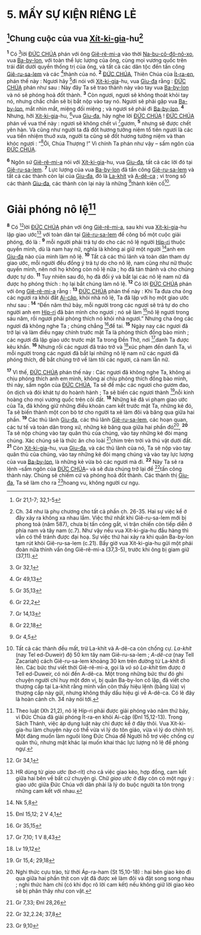 # 5. MẤY SỰ KIỆN RIÊNG LẺ

## [^1@-bec2ae17-6ee6-4b1c-87a5-5d967c35f65b]Chung cuộc của vua [Xít-ki-gia]()-hu[^1-bec2ae17-6ee6-4b1c-87a5-5d967c35f65b]
<sup><b>1</b></sup> Có [^2@-bec2ae17-6ee6-4b1c-87a5-5d967c35f65b]lời [ĐỨC CHÚA]() phán với ông [Giê-rê-mi-a]() vào thời [Na-bu-cô-đô-nô-xo](), vua [Ba-by-lon](), với toàn thể lực lượng của ông, cùng mọi vương quốc trên trái đất dưới quyền thống trị của ông, và tất cả các dân tộc đến tấn công [Giê-ru-sa-lem]() và các [^3@-bec2ae17-6ee6-4b1c-87a5-5d967c35f65b]thành của nó. <sup><b>2</b></sup> [ĐỨC CHÚA](), Thiên Chúa của [Ít-ra-en](), phán thế này : Ngươi hãy [^4@-bec2ae17-6ee6-4b1c-87a5-5d967c35f65b]đi nói với [Xít-ki-gia]()-hu, vua [Giu-đa]() rằng : [ĐỨC CHÚA]() phán như sau : Này đây Ta sẽ trao thành này vào tay vua [Ba-by-lon]() và nó sẽ phóng hoả đốt thành. <sup><b>3</b></sup> Còn ngươi, ngươi sẽ không thoát khỏi tay nó, nhưng chắc chắn sẽ bị bắt nộp vào tay nó. Ngươi sẽ phải gặp vua [Ba-by-lon](), mắt nhìn mắt, miệng đối miệng ; và ngươi sẽ phải đi [Ba-by-lon](). <sup><b>4</b></sup> Nhưng, hỡi [Xít-ki-gia]()-hu, [^5@-bec2ae17-6ee6-4b1c-87a5-5d967c35f65b]vua [Giu-đa](), hãy nghe lời [ĐỨC CHÚA]() ! [ĐỨC CHÚA]() phán về vua thế này : ngươi sẽ không chết vì [^6@-bec2ae17-6ee6-4b1c-87a5-5d967c35f65b]gươm, <sup><b>5</b></sup> nhưng sẽ được chết yên hàn. Và cũng như người ta đã đốt hương tưởng niệm tổ tiên ngươi là các vua tiền nhiệm thuở xưa, người ta cũng sẽ đốt hương tưởng niệm và than khóc ngươi : “[^7@-bec2ae17-6ee6-4b1c-87a5-5d967c35f65b]Ôi, Chúa Thượng !” Vì chính Ta phán như vậy – sấm ngôn của [ĐỨC CHÚA]().

<sup><b>6</b></sup> Ngôn sứ [Giê-rê-mi-a]() nói với [Xít-ki-gia]()-hu, vua [Giu-đa](), tất cả các lời đó tại [Giê-ru-sa-lem](). <sup><b>7</b></sup> Lực lượng của vua [Ba-by-lon]() đã tấn công [Giê-ru-sa-lem]() và tất cả các thành còn lại của [Giu-đa](), đó là [La-khít]() và [A-dê-ca]() ; vì trong số các thành [Giu-đa](), các thành còn lại này là những [^8@-bec2ae17-6ee6-4b1c-87a5-5d967c35f65b]thành kiên cố[^2-bec2ae17-6ee6-4b1c-87a5-5d967c35f65b].


# Giải phóng nô lệ[^3-bec2ae17-6ee6-4b1c-87a5-5d967c35f65b]
<sup><b>8</b></sup> Có [^9@-bec2ae17-6ee6-4b1c-87a5-5d967c35f65b]lời [ĐỨC CHÚA]() phán với ông [Giê-rê-mi-a](), sau khi vua [Xít-ki-gia]()-hu lập giao ước[^4-bec2ae17-6ee6-4b1c-87a5-5d967c35f65b] với toàn dân tại [Giê-ru-sa-lem]() để công bố một cuộc giải phóng, đó là : <sup><b>9</b></sup> mỗi người phải trả tự do cho các nô lệ người [Híp-ri]() thuộc quyền mình, dù là nam hay nữ, nghĩa là không ai giữ một người [^10@-bec2ae17-6ee6-4b1c-87a5-5d967c35f65b]anh em [Giu-đa]() nào của mình làm nô lệ. <sup><b>10</b></sup> Tất cả các thủ lãnh và toàn dân tham dự giao ước, mỗi người đều đồng ý trả tự do cho nô lệ, nam cũng như nữ thuộc quyền mình, nên nơi họ không còn nô lệ nữa ; họ đã tán thành và cho chúng được tự do. <sup><b>11</b></sup> Tuy nhiên sau đó, họ đã đổi ý và bắt lại các nô lệ nam nữ đã được họ phóng thích : họ lại bắt chúng làm nô lệ. <sup><b>12</b></sup> Có lời [ĐỨC CHÚA]() phán với ông [Giê-rê-mi-a]() rằng : <sup><b>13</b></sup> [ĐỨC CHÚA]() phán thế này : Khi Ta đưa cha ông các ngươi ra khỏi đất [Ai-cập](), khỏi nhà nô lệ, Ta đã lập với họ một giao ước như sau : <sup><b>14</b></sup> “Đến năm thứ bảy, mỗi người trong các ngươi sẽ trả tự do cho người anh em [Híp-ri]() đã bán mình cho ngươi ; nó sẽ làm [^11@-bec2ae17-6ee6-4b1c-87a5-5d967c35f65b]nô lệ ngươi trong sáu năm, rồi ngươi phải phóng thích nó khỏi nhà ngươi.” Nhưng cha ông các ngươi đã không nghe Ta ; chúng chẳng [^12@-bec2ae17-6ee6-4b1c-87a5-5d967c35f65b]để tai. <sup><b>15</b></sup> Ngày nay các ngươi đã trở lại và làm điều ngay chính trước mặt Ta là phóng thích đồng bào mình ; các ngươi đã lập giao ước trước mặt Ta trong Đền Thờ, nơi [^13@-bec2ae17-6ee6-4b1c-87a5-5d967c35f65b]danh Ta được kêu khấn. <sup><b>16</b></sup> Nhưng rồi các ngươi đã tráo trở và [^14@-bec2ae17-6ee6-4b1c-87a5-5d967c35f65b]xúc phạm đến danh Ta, vì mỗi người trong các ngươi đã bắt lại những nô lệ nam nữ các ngươi đã phóng thích, để bắt chúng trở về làm tôi các ngươi, cả nam lẫn nữ.

<sup><b>17</b></sup> Vì thế, [ĐỨC CHÚA]() phán thế này : Các ngươi đã không nghe Ta, không ai chịu phóng thích anh em mình, không ai chịu phóng thích đồng bào mình, thì này, sấm ngôn của [ĐỨC CHÚA](), Ta sẽ để mặc các ngươi cho gươm đao, ôn dịch và đói khát tự do hoành hành ; Ta sẽ biến các ngươi thành [^15@-bec2ae17-6ee6-4b1c-87a5-5d967c35f65b]nỗi kinh hoàng cho mọi vương quốc trên cõi đất. <sup><b>18</b></sup> Những kẻ đã vi phạm giao ước của Ta, đã không giữ những điều khoản cam kết trước mặt Ta, những kẻ đó, Ta sẽ biến thành một con bò tơ cho người ta xẻ làm đôi và băng qua giữa hai phần. <sup><b>19</b></sup> Các thủ lãnh [Giu-đa](), các thủ lãnh [Giê-ru-sa-lem](), các hoạn quan, các tư tế và toàn dân trong xứ, những kẻ băng qua giữa hai phần đó[^5-bec2ae17-6ee6-4b1c-87a5-5d967c35f65b], <sup><b>20</b></sup> Ta sẽ nộp chúng vào tay quân thù của chúng, vào tay những kẻ đòi mạng chúng. Xác chúng sẽ là thức ăn cho loài [^16@-bec2ae17-6ee6-4b1c-87a5-5d967c35f65b]chim trên trời và thú vật dưới đất. <sup><b>21</b></sup> Còn [Xít-ki-gia]()-hu, vua [Giu-đa](), và các thủ lãnh của nó, Ta sẽ nộp vào tay quân thù của chúng, vào tay những kẻ đòi mạng chúng và vào tay lực lượng của vua [Ba-by-lon](), là những kẻ vừa bỏ các ngươi mà đi. <sup><b>22</b></sup> Này Ta sẽ ra lệnh –sấm ngôn của [ĐỨC CHÚA]()– và sẽ đưa chúng trở lại để [^17@-bec2ae17-6ee6-4b1c-87a5-5d967c35f65b]tấn công thành này. Chúng sẽ chiếm cứ và phóng hoả đốt thành. Các thành thị [Giu-đa](), Ta sẽ làm cho ra [^18@-bec2ae17-6ee6-4b1c-87a5-5d967c35f65b]hoang vu, không người cư ngụ.

[^1-bec2ae17-6ee6-4b1c-87a5-5d967c35f65b]: Ch. 34 như là phụ chương cho tất cả phần ch. 26-35. Hai sự việc kể ở đây xảy ra không xa nhau lắm. Việc thứ nhất khi Giê-ru-sa-lem mới bị phong toả (năm 587), chưa bị tấn công gắt, vì trận chiến còn tiếp diễn ở phía nam và tây nam (c.7). Như vậy nếu vua Xít-ki-gia-hu đầu hàng thì vẫn có thể tránh được đại hoạ. Sự việc thứ hai xảy ra khi quân Ba-by-lon tạm rút khỏi Giê-ru-sa-lem (c.21). Bấy giờ vua Xít-ki-gia-hu gửi một phái đoàn nữa thỉnh vấn ông Giê-rê-mi-a (37,3-5), trước khi ông bị giam giữ (37,11).
[^2-bec2ae17-6ee6-4b1c-87a5-5d967c35f65b]: Tất cả các thành đều mất, trừ La-khít và A-dê-ca còn chống cự. *La-khít* (nay Tel ed-Duweir) độ 50 km tây nam Giê-ru-sa-lem ; *A-dê-ca* (nay Tell Zacariah) cách Giê-ru-sa-lem khoảng 30 km trên đường từ La-khít đi lên. Các bức thư viết thời Giê-rê-mi-a, gọi là *vỏ sò La-khít* tìm được ở Tell ed-Duweir, có nói đến A-dê-ca. Một trong những bức thư đó ghi chuyện người chỉ huy một đơn vị, bị quân Ba-by-lon cô lập, đã viết cho thượng cấp tại La-khít rằng mình vẫn còn thấy hiệu lệnh (bằng lửa) vị thượng cấp này gửi, nhưng không thấy dấu hiệu gì về A-dê-ca. Có lẽ đây là hoàn cảnh ch. 34 này nói tới.
[^3-bec2ae17-6ee6-4b1c-87a5-5d967c35f65b]: Theo luật (Xh 21,2), nô lệ Híp-ri phải được giải phóng vào năm thứ bảy, vì Đức Chúa đã giải phóng Ít-ra-en khỏi Ai-cập (Đnl 15,12-13). Trong Sách Thánh, việc áp dụng luật này chỉ được kể ở đây thôi. Vua Xít-ki-gia-hu làm chuyện này có thể vừa vì lý do tôn giáo, vừa vì lý do chính trị. Một đàng muốn làm nguôi lòng Đức Chúa để Người hỗ trợ việc chống cự quân thù, nhưng mặt khác lại muốn khai thác lực lượng nô lệ để phòng ngự.
[^4-bec2ae17-6ee6-4b1c-87a5-5d967c35f65b]: HR dùng từ *giao ước* (bơ-rít) cho cả việc giao kèo, hợp đồng, cam kết giữa hai bên về bất cứ chuyện gì. Chữ *giao ước* ở đây còn có một ngụ ý : giao ước giữa Đức Chúa với dân phải là lý do buộc người ta tôn trọng những cam kết với nhau.
[^5-bec2ae17-6ee6-4b1c-87a5-5d967c35f65b]: Nghi thức cựu trào, từ thời Áp-ra-ham (St 15,10-18) : hai bên giao kèo đi qua giữa hai phần thịt con vật đã được xẻ làm đôi và đặt song song nhau ; nghi thức hàm chỉ (có khi đọc rõ lời cam kết) nếu không giữ lời giao kèo sẽ bị phân thây như con vật.
[^1@-bec2ae17-6ee6-4b1c-87a5-5d967c35f65b]: Gr 21,1-7; 32,1-5
[^2@-bec2ae17-6ee6-4b1c-87a5-5d967c35f65b]: Gr 32,1
[^3@-bec2ae17-6ee6-4b1c-87a5-5d967c35f65b]: Gr 49,13
[^4@-bec2ae17-6ee6-4b1c-87a5-5d967c35f65b]: Gr 35,13
[^5@-bec2ae17-6ee6-4b1c-87a5-5d967c35f65b]: Gr 22,2
[^6@-bec2ae17-6ee6-4b1c-87a5-5d967c35f65b]: Gr 14,13
[^7@-bec2ae17-6ee6-4b1c-87a5-5d967c35f65b]: Gr 22,18
[^8@-bec2ae17-6ee6-4b1c-87a5-5d967c35f65b]: Gr 4,5
[^9@-bec2ae17-6ee6-4b1c-87a5-5d967c35f65b]: Gr 34,1
[^10@-bec2ae17-6ee6-4b1c-87a5-5d967c35f65b]: Nk 5,8
[^11@-bec2ae17-6ee6-4b1c-87a5-5d967c35f65b]: Đnl 15,12; 2 V 4,1
[^12@-bec2ae17-6ee6-4b1c-87a5-5d967c35f65b]: Gr 35,15
[^13@-bec2ae17-6ee6-4b1c-87a5-5d967c35f65b]: Gr 7,10; 1 V 8,43
[^14@-bec2ae17-6ee6-4b1c-87a5-5d967c35f65b]: Lv 19,12
[^15@-bec2ae17-6ee6-4b1c-87a5-5d967c35f65b]: Gr 15,4; 29,18
[^16@-bec2ae17-6ee6-4b1c-87a5-5d967c35f65b]: Gr 7,33; Đnl 28,26
[^17@-bec2ae17-6ee6-4b1c-87a5-5d967c35f65b]: Gr 32,2.24; 37,8
[^18@-bec2ae17-6ee6-4b1c-87a5-5d967c35f65b]: Gr 9,10
